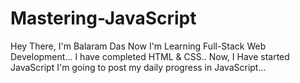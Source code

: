 # Mastering-JavaScript
Hey There, I'm Balaram Das 
Now I'm Learning Full-Stack Web Development...
I have completed HTML & CSS..
Now, I Have started JavaScript 
I'm going to post my daily progress in JavaScript...
